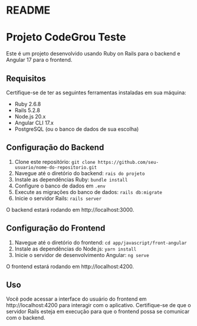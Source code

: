 # README

# Projeto CodeGrou Teste

Este é um projeto desenvolvido usando Ruby on Rails para o backend e Angular 17 para o frontend.

## Requisitos

Certifique-se de ter as seguintes ferramentas instaladas em sua máquina:

- Ruby 2.6.8
- Rails 5.2.8
- Node.js 20.x
- Angular CLI 17.x
- PostgreSQL (ou o banco de dados de sua escolha)

## Configuração do Backend

1. Clone este repositório: `git clone https://github.com/seu-usuario/nome-do-repositorio.git`
2. Navegue até o diretório do backend: `rais do projeto`
3. Instale as dependências Ruby: `bundle install`
4. Configure o banco de dados em `.env`
5. Execute as migrações do banco de dados: `rails db:migrate`
6. Inicie o servidor Rails: `rails server`

O backend estará rodando em http://localhost:3000.

## Configuração do Frontend

1. Navegue até o diretório do frontend: `cd app/javascript/front-angular`
2. Instale as dependências do Node.js: `yarn install`
3. Inicie o servidor de desenvolvimento Angular: `ng serve`

O frontend estará rodando em http://localhost:4200.

## Uso

Você pode acessar a interface do usuário do frontend em http://localhost:4200 para interagir com o aplicativo. Certifique-se de que o servidor Rails esteja em execução para que o frontend possa se comunicar com o backend.

